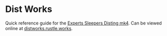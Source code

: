 # Dist Works

Quick reference guide for the [Experts Sleepers Disting mk4](http://www.expert-sleepers.co.uk/disting.html). Can be viewed online at [distworks.rustle.works](http://distworks.rustle.works).
